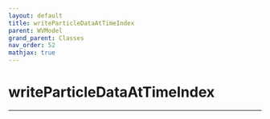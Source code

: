 ```yaml
---
layout: default
title: writeParticleDataAtTimeIndex
parent: WVModel
grand_parent: Classes
nav_order: 52
mathjax: true
---
```


#  writeParticleDataAtTimeIndex




---

